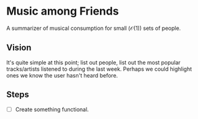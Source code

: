 # Music among Friends

A summarizer of musical consumption for small ($\mathcal{O}(1)$) sets of people.

## Vision

It's quite simple at this point; list out people, list out the most popular tracks/artists 
listened to during the last week. Perhaps we could highlight ones we know 
the user hasn't heard before.

## Steps

- [ ] Create something functional.
